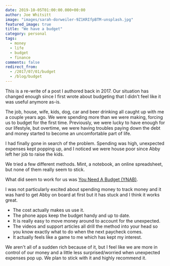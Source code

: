 ```yaml
---
date: 2019-10-05T01:00:00.000+00:00
author: Joe Whitsitt
image: "images/sarah-dorweiler-9Z1KRIfpBTM-unsplash.jpg"
featured_image: true
title: "We have a budget"
category: personal
tags: 
  - money
  - life
  - budget
  - finance
comments: false
redirect_from:
  - /2017/07/01/budget
  - /blog/budget
---
```


This is a re-write of a post I authored back in 2017. Our situation has changed enough since I first wrote about budgeting that I didn't feel like it was useful anymore as-is.

The job, house, wife, kids, dog, car and beer drinking all caught up with me a couple years ago. We were spending more than we were making, forcing us to budget for the first time. Previously, we were lucky to have enough for our lifestyle, but overtime, we were having troubles paying down the debt and money started to become an uncomfortable part of life.

I had finally gone in search of the problem. Spending was high, unexpected expenses kept popping up, and I noticed we were house poor since Abby left her job to raise the kids.

We tried a few different methods. Mint, a notebook, an online spreadsheet, but none of them really seem to stick.

What did seem to work for us was [You Need A Budget (YNAB)](https://ynab.com/referral/?ref=9UkrVw89pWW1o_NU&utm_source=customer_referral).

I was not particularly excited about spending money to track money and it was hard to get Abby on board at first but it has stuck and I think it works great.

- The cost actually makes us use it.
- The phone apps keep the budget handy and up to date.
- It is really easy to move money around to account for the unexpected.
- The videos and support articles all drill the method into your head so you know exactly what to do when the next paycheck comes.
- It actually feels like a game to me which has kept my interest.

We aren't all of a sudden rich because of it, but I feel like we are more in control of our money and a little less surprised/worried when unexpected expenses pop up. We plan to stick with it and highly recommend it.
